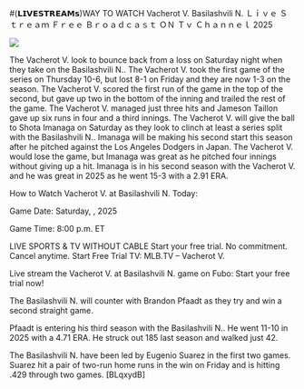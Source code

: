 #(𝗟𝗜𝗩𝗘𝗦𝗧𝗥𝗘𝗔𝗠𝘀)WAY TO WATCH Vacherot V. Basilashvili N. Ｌｉｖｅ Ｓｔｒｅａｍ Ｆｒｅｅ Ｂｒｏａｄｃａｓｔ ＯＮ Ｔｖ Ｃｈａｎｎｅｌ  2025  
  
  
[![](https://i.imgur.com/qSNzIqt.png)](https://movie.rssnews.media/BbvgmZwQA.php)  
  
The Vacherot V. look to bounce back from a loss on Saturday night when they take on the Basilashvili N.. The Vacherot V. took the first game of the series on Thursday 10-6, but lost 8-1 on Friday and they are now 1-3 on the season. The Vacherot V. scored the first run of the game in the top of the second, but gave up two in the bottom of the inning and trailed the rest of the game. The Vacherot V. managed just three hits and Jameson Taillon gave up six runs in four and a third innings. The Vacherot V. will give the ball to Shota Imanaga on Saturday as they look to clinch at least a series split with the Basilashvili N.. Imanaga will be making his second start this season after he pitched against the Los Angeles Dodgers in Japan. The Vacherot V. would lose the game, but Imanaga was great as he pitched four innings without giving up a hit. Imanaga is in his second season with the Vacherot V. and he was great in 2025 as he went 15-3 with a 2.91 ERA.

How to Watch Vacherot V. at Basilashvili N. Today:

Game Date: Saturday, , 2025

Game Time: 8:00 p.m. ET

LIVE SPORTS & TV WITHOUT CABLE
Start your free trial. No commitment. Cancel anytime.
Start Free Trial
TV: MLB.TV – Vacherot V.

Live stream the Vacherot V. at Basilashvili N. game on Fubo: Start your free trial now!

The Basilashvili N. will counter with Brandon Pfaadt as they try and win a second straight game.

Pfaadt is entering his third season with the Basilashvili N.. He went 11-10 in 2025 with a 4.71 ERA. He struck out 185 last season and walked just 42.

The Basilashvili N. have been led by Eugenio Suarez in the first two games. Suarez hit a pair of two-run home runs in the win on Friday and is hitting .429 through two games. [BLqxydB]